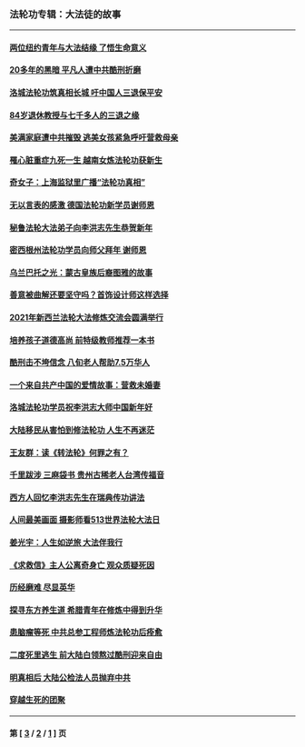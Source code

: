 ### 法轮功专辑：大法徒的故事
---
#### [两位纽约青年与大法结缘 了悟生命意义](../../pages/nf1147481/n14002785.md?09070430) 
#### [20多年的黑暗 平凡人遭中共酷刑折磨](../../pages/nf1147481/n13997976.md?09070430) 
#### [洛城法轮功筑真相长城 吁中国人三退保平安](../../pages/nf1147481/n13892471.md?09070430) 
#### [84岁退休教授与七千多人的三退之缘](../../pages/nf1147481/n13796650.md?09070430) 
#### [美满家庭遭中共摧毁 逃美女孩紧急呼吁营救母亲](../../pages/nf1147481/n13792859.md?09070430) 
#### [罹心脏重症九死一生 越南女炼法轮功获新生](../../pages/nf1147481/n13732766.md?09070430) 
#### [奇女子：上海监狱里广播“法轮功真相”](../../pages/nf1147481/n13726443.md?09070430) 
#### [无以言表的感激 德国法轮功新学员谢师恩](../../pages/nf1147481/n13543790.md?09070430) 
#### [秘鲁法轮大法弟子向李洪志先生恭贺新年](../../pages/nf1147481/n13540182.md?09070430) 
#### [密西根州法轮功学员向师父拜年 谢师恩](../../pages/nf1147481/n13538183.md?09070430) 
#### [乌兰巴托之光：蒙古皇族后裔图雅的故事](../../pages/nf1147481/n13155759.md?09070430) 
#### [善意被曲解还要坚守吗？首饰设计师这样选择](../../pages/nf1147481/n13077575.md?09070430) 
#### [2021年新西兰法轮大法修炼交流会圆满举行](../../pages/nf1147481/n13033149.md?09070430) 
#### [培养孩子道德高尚 前特级教师推荐一本书](../../pages/nf1147481/n12938640.md?09070430) 
#### [酷刑击不垮信念 八旬老人帮助7.5万华人](../../pages/nf1147481/n12880712.md?09070430) 
#### [一个来自共产中国的爱情故事：营救未婚妻](../../pages/nf1147481/n12778386.md?09070430) 
#### [洛城法轮功学员祝李洪志大师中国新年好](../../pages/nf1147481/n12724685.md?09070430) 
#### [大陆移民从害怕到修法轮功 人生不再迷茫](../../pages/nf1147481/n12414325.md?09070430) 
#### [王友群：读《转法轮》何罪之有？](../../pages/nf1147481/n12408647.md?09070430) 
#### [千里跋涉 三麻袋书 贵州古稀老人台湾传福音](../../pages/nf1147481/n12198750.md?09070430) 
#### [西方人回忆李洪志先生在瑞典传功讲法](../../pages/nf1147481/n12099607.md?09070430) 
#### [人间最美画面 摄影师看513世界法轮大法日](../../pages/nf1147481/n12094118.md?09070430) 
#### [姜光宇：人生如逆旅 大法伴我行](../../pages/nf1147481/n12088664.md?09070430) 
#### [《求救信》主人公离奇身亡 观众质疑死因](../../pages/nf1147481/n11845215.md?09070430) 
#### [历经磨难 尽显英华](../../pages/nf1147481/n11723297.md?09070430) 
#### [探寻东方养生道 希腊青年在修炼中得到升华](../../pages/nf1147481/n11494502.md?09070430) 
#### [患脑瘤等死 中共总参工程师炼法轮功后痊愈](../../pages/nf1147481/n11466682.md?09070430) 
#### [二度死里逃生 前大陆白领熬过酷刑迎来自由](../../pages/nf1147481/n11368594.md?09070430) 
#### [明真相后 大陆公检法人员抛弃中共](../../pages/nf1147481/n11358618.md?09070430) 
#### [穿越生死的团聚](../../pages/nf1147481/n11258922.md?09070430) 

---
#### 第 [ [3](./3.md?09070430) / [2](./2.md?09070430) / [1](./1.md?09070430) ] 页

